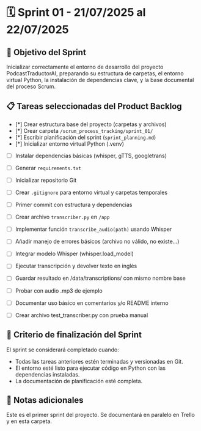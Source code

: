# 🗓️ Sprint 01 - 21/07/2025 al 22/07/2025

## 🎯 Objetivo del Sprint
Inicializar correctamente el entorno de desarrollo del proyecto PodcastTraductorAI, preparando su estructura de carpetas, el entorno virtual Python, la instalación de dependencias clave, y la base documental del proceso Scrum.

## 📋 Tareas seleccionadas del Product Backlog

- [*] Crear estructura base del proyecto (carpetas y archivos)
- [*] Crear carpeta `/scrum_process_tracking/sprint_01/`
- [*] Escribir planificación del sprint (`sprint_planning.md`)
- [*] Inicializar entorno virtual Python (.venv)
- [ ] Instalar dependencias básicas (whisper, gTTS, googletrans)
- [ ] Generar `requirements.txt`
- [ ] Inicializar repositorio Git
- [ ] Crear `.gitignore` para entorno virtual y carpetas temporales
- [ ] Primer commit con estructura y dependencias

- [ ] Crear archivo `transcriber.py` en `/app`
- [ ] Implementar función `transcribe_audio(path)` usando Whisper
- [ ] Añadir manejo de errores básicos (archivo no válido, no existe...)
- [ ] Integrar modelo Whisper (whisper.load_model)
- [ ] Ejecutar transcripción y devolver texto en inglés
- [ ] Guardar resultado en /data/transcriptions/ con mismo nombre base
- [ ] Probar con audio .mp3 de ejemplo
- [ ] Documentar uso básico en comentarios y/o README interno
- [ ] Crear archivo test_transcriber.py con prueba manual

## 🧪 Criterio de finalización del Sprint

El sprint se considerará completado cuando:

- Todas las tareas anteriores estén terminadas y versionadas en Git.
- El entorno esté listo para ejecutar código en Python con las dependencias instaladas.
- La documentación de planificación esté completa.

## 📎 Notas adicionales

Este es el primer sprint del proyecto. Se documentará en paralelo en Trello y en esta carpeta.